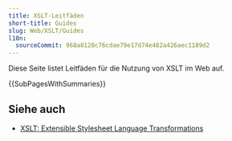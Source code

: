 ```yaml
---
title: XSLT-Leitfäden
short-title: Guides
slug: Web/XSLT/Guides
l10n:
  sourceCommit: 968a8128c76cdae79e17d74e482a426aec1189d2
---
```


Diese Seite listet Leitfäden für die Nutzung von XSLT im Web auf.

{{SubPagesWithSummaries}}

## Siehe auch

- [XSLT: Extensible Stylesheet Language Transformations](/de/docs/Web/XSLT)
